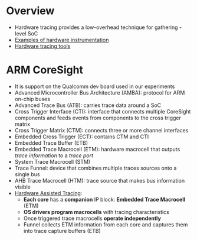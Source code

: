 # Overview
- Hardware tracing provides a low-overhead technique for gathering -level SoC
- [Examples of hardware instrumentation](http://events17.linuxfoundation.org/sites/events/files/slides/Need_to_Power_Instrument_Linux_Kernel_v4.pdf)
- [Hardware tracing tools](https://hsdm.dorsal.polymtl.ca/system/files/may2016.pdf)

# ARM CoreSight
- It is support on the Qualcomm dev board used in our experiments
- Advanced Microcontroller Bus Architecture (AMBA): protocol for ARM on-chip buses
- Advanced Trace Bus (ATB): carries trace data around a SoC
- Cross Trigger Interface (CTI): interface that connects multiple CoreSight components and feeds events from components to the cross trigger matrix
- Cross Trigger Matrix (CTM): connects three or more channel interfaces
- Embedded Cross Trigger (ECT): contains CTM and CTI
- Embedded Trace Buffer (ETB)
- Embedded Trace Macrocell (ETM): hardware macrocell that outputs *trace information* to a *trace port*
- System Trace Macrocell (STM)
- Trace Funnel: device that combines multiple traces sources onto a single bus
- AHB Trace Macrocell (HTM): trace source that makes bus information visible
- [Hardware Assisted Tracing](https://elinux.org/images/b/b3/Hardware_Assisted_Tracing_on_ARM.pdf):
  - **Each core** has a **companion** IP block: **Embedded Trace Macrocell** (ETM)
  - **OS drivers program macrocells** with tracing characteristics
  - Once triggered trace macrocells **operate independently**
  - Funnel collects ETM information from each core and captures them into trace capture buffers (ETB)
